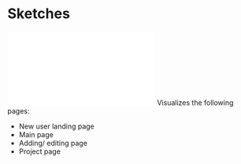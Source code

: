 # Sketches

![Sketch pdf](ux-sketch.pdf)
Visualizes the following pages:
  - New user landing page
  - Main page
  - Adding/ editing page
  - Project page

